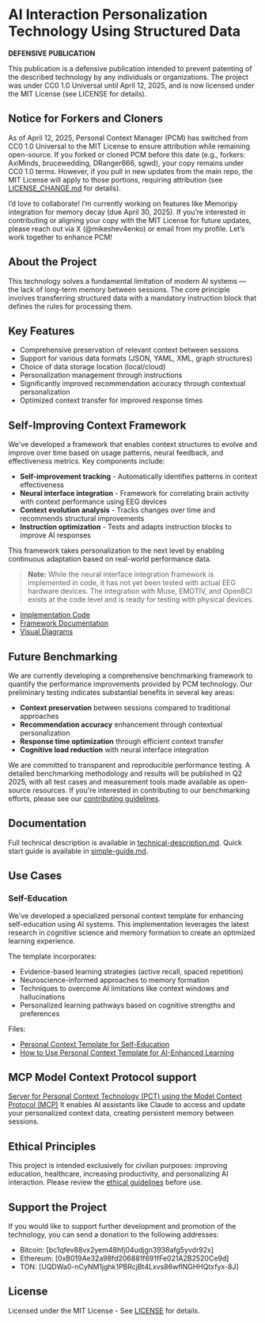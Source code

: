 # AI Interaction Personalization Technology Using Structured Data

**DEFENSIVE PUBLICATION**

This publication is a defensive publication intended to prevent patenting of the described technology by any individuals or organizations. The project was under CC0 1.0 Universal until April 12, 2025, and is now licensed under the MIT License (see LICENSE for details).

## Notice for Forkers and Cloners

As of April 12, 2025, Personal Context Manager (PCM) has switched from CC0 1.0 Universal to the MIT License to ensure attribution while remaining open-source. If you forked or cloned PCM before this date (e.g., forkers: AxiMinds, brucewedding, DRanger666, sgwd), your copy remains under CC0 1.0 terms. However, if you pull in new updates from the main repo, the MIT License will apply to those portions, requiring attribution (see [LICENSE_CHANGE.md](https://github.com/mikhashev/personal-context-manager/blob/main/LICENSE_CHANGE.md) for details).

I’d love to collaborate! I’m currently working on features like Memoripy integration for memory decay (due April 30, 2025). If you’re interested in contributing or aligning your copy with the MIT License for future updates, please reach out via X (@mikeshev4enko) or email from my profile. Let’s work together to enhance PCM!

## About the Project

This technology solves a fundamental limitation of modern AI systems — the lack of long-term memory between sessions. The core principle involves transferring structured data with a mandatory instruction block that defines the rules for processing them.

## Key Features

- Comprehensive preservation of relevant context between sessions
- Support for various data formats (JSON, YAML, XML, graph structures)
- Choice of data storage location (local/cloud)
- Personalization management through instructions
- Significantly improved recommendation accuracy through contextual personalization
- Optimized context transfer for improved response times

## Self-Improving Context Framework

We've developed a framework that enables context structures to evolve and improve over time based on usage patterns, neural feedback, and effectiveness metrics. Key components include:

- **Self-improvement tracking** - Automatically identifies patterns in context effectiveness
- **Neural interface integration** - Framework for correlating brain activity with context performance using EEG devices
- **Context evolution analysis** - Tracks changes over time and recommends structural improvements
- **Instruction optimization** - Tests and adapts instruction blocks to improve AI responses

This framework takes personalization to the next level by enabling continuous adaptation based on real-world performance data.

> **Note:** While the neural interface integration framework is implemented in code, it has not yet been tested with actual EEG hardware devices. The integration with Muse, EMOTIV, and OpenBCI exists at the code level and is ready for testing with physical devices.

- [Implementation Code](self-improvement/README.md)
- [Framework Documentation](docs/self-improvement-framework.md)
- [Visual Diagrams](docs/self-improvement-diagrams.md)

## Future Benchmarking

We are currently developing a comprehensive benchmarking framework to quantify the performance improvements provided by PCM technology. Our preliminary testing indicates substantial benefits in several key areas:

- **Context preservation** between sessions compared to traditional approaches
- **Recommendation accuracy** enhancement through contextual personalization
- **Response time optimization** through efficient context transfer
- **Cognitive load reduction** with neural interface integration

We are committed to transparent and reproducible performance testing. A detailed benchmarking methodology and results will be published in Q2 2025, with all test cases and measurement tools made available as open-source resources. If you're interested in contributing to our benchmarking efforts, please see our [contributing guidelines](CONTRIBUTING.md).

## Documentation

Full technical description is available in [technical-description.md](docs/technical-description.md).
Quick start guide is available in [simple-guide.md](docs/simple-guide.md).

## Use Cases

### Self-Education

We've developed a specialized personal context template for enhancing self-education using AI systems. This implementation leverages the latest research in cognitive science and memory formation to create an optimized learning experience.

The template incorporates:
- Evidence-based learning strategies (active recall, spaced repetition)
- Neuroscience-informed approaches to memory formation
- Techniques to overcome AI limitations like context windows and hallucinations
- Personalized learning pathways based on cognitive strengths and preferences

Files:
- [Personal Context Template for Self-Education](use-cases/self-education/personal_context_self_education_template.json)
- [How to Use Personal Context Template for AI-Enhanced Learning](use-cases/self-education/README.md)

## MCP Model Context Protocol support

[Server for Personal Context Technology (PCT) using the Model Context Protocol (MCP)](https://github.com/mikhashev/pct-mcp-server)
It enables AI assistants like Claude to access and update your personalized context data, creating persistent memory between sessions.

## Ethical Principles

This project is intended exclusively for civilian purposes: improving education, healthcare, increasing productivity, and personalizing AI interaction. Please review the [ethical guidelines](ETHICAL_GUIDELINES.md) before use.

## Support the Project

If you would like to support further development and promotion of the technology, you can send a donation to the following addresses:

- Bitcoin: [bc1qfev88vx2yem48hfj04udjgn3938afg5yvdr92x]
- Ethereum: [0xB019Ae32a98fd206881f691fFe021A2B2520Ce9d]
- TON: [UQDWa0-nCyNM1jghk1PBRcjBt4Lxvs86wflNGHHQtxfyx-8J]

## License

Licensed under the MIT License - See [LICENSE](LICENSE) for details.